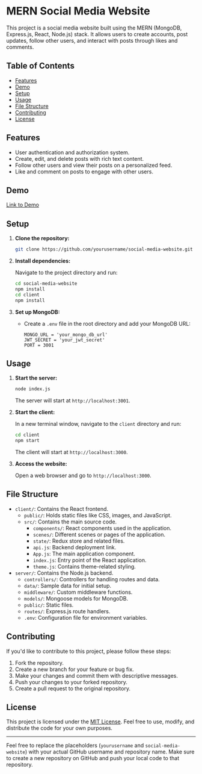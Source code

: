 # MERN Social Media Website

This project is a social media website built using the MERN (MongoDB, Express.js, React, Node.js) stack. It allows users to create accounts, post updates, follow other users, and interact with posts through likes and comments.

## Table of Contents
- [Features](#features)
- [Demo](#demo)
- [Setup](#setup)
- [Usage](#usage)
- [File Structure](#file-structure)
- [Contributing](#contributing)
- [License](#license)

## Features

- User authentication and authorization system.
- Create, edit, and delete posts with rich text content.
- Follow other users and view their posts on a personalized feed.
- Like and comment on posts to engage with other users.

## Demo

[Link to Demo](https://your-demo-link.com)

## Setup

1. **Clone the repository:**

   ```bash
   git clone https://github.com/yourusername/social-media-website.git
   ```

2. **Install dependencies:**

   Navigate to the project directory and run:

   ```bash
   cd social-media-website
   npm install
   cd client
   npm install
   ```

3. **Set up MongoDB:**

   - Create a `.env` file in the root directory and add your MongoDB URL:

     ```
     MONGO_URL = 'your_mongo_db_url'
     JWT_SECRET = 'your_jwt_secret'
     PORT = 3001
     ```


## Usage

1. **Start the server:**

   ```bash
   node index.js
   ```

   The server will start at `http://localhost:3001`.

2. **Start the client:**

   In a new terminal window, navigate to the `client` directory and run:

   ```bash
   cd client
   npm start
   ```

   The client will start at `http://localhost:3000`.

3. **Access the website:**

   Open a web browser and go to `http://localhost:3000`.

## File Structure

- `client/`: Contains the React frontend.
  - `public/`: Holds static files like CSS, images, and JavaScript.
  - `src/`: Contains the main source code.
    - `components/`: React components used in the application.
    - `scenes/`: Different scenes or pages of the application.
    - `state/`: Redux store and related files.
    - `api.js`: Backend deployment link.
    - `App.js`: The main application component.
    - `index.js`: Entry point of the React application.
    - `theme.js`: Contains theme-related styling.
- `server/`: Contains the Node.js backend.
  - `controllers/`: Controllers for handling routes and data.
  - `data/`: Sample data for initial setup.
  - `middleware/`: Custom middleware functions.
  - `models/`: Mongoose models for MongoDB.
  - `public/`: Static files.
  - `routes/`: Express.js route handlers.
  - `.env`: Configuration file for environment variables.

## Contributing

If you'd like to contribute to this project, please follow these steps:

1. Fork the repository.
2. Create a new branch for your feature or bug fix.
3. Make your changes and commit them with descriptive messages.
4. Push your changes to your forked repository.
5. Create a pull request to the original repository.

## License

This project is licensed under the [MIT License](LICENSE). Feel free to use, modify, and distribute the code for your own purposes.

---

Feel free to replace the placeholders (`yourusername` and `social-media-website`) with your actual GitHub username and repository name. Make sure to create a new repository on GitHub and push your local code to that repository.
